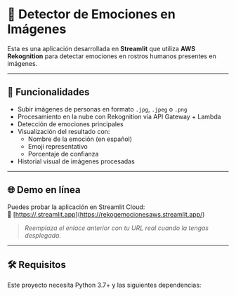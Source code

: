 # 🧠 Detector de Emociones en Imágenes

Esta es una aplicación desarrollada en **Streamlit** que utiliza **AWS Rekognition** para detectar emociones en rostros humanos presentes en imágenes.

---

## 🚀 Funcionalidades

- Subir imágenes de personas en formato `.jpg`, `.jpeg` o `.png`
- Procesamiento en la nube con Rekognition vía API Gateway + Lambda
- Detección de emociones principales
- Visualización del resultado con:
  - Nombre de la emoción (en español)
  - Emoji representativo
  - Porcentaje de confianza
- Historial visual de imágenes procesadas

---

## 🌐 Demo en línea

Puedes probar la aplicación en Streamlit Cloud:  
🔗 [[https://<tu-usuario>.streamlit.app]()](https://rekogemocionesaws.streamlit.app/)

> *Reemplaza el enlace anterior con tu URL real cuando la tengas desplegada.*

---

## 🛠️ Requisitos

Este proyecto necesita Python 3.7+ y las siguientes dependencias:

